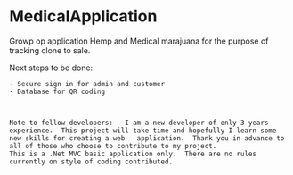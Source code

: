 # MedicalApplication
 Growp op application Hemp and Medical marajuana for the purpose of tracking clone to sale.
 
 Next steps to be done:
 
    - Secure sign in for admin and customer
    - Database for QR coding
    
    
    
    Note to fellow developers:   I am a new developer of only 3 years experience.  This project will take time and hopefully I learn some new skills for creating a web   application.  Thank you in advance to all of those who choose to contribute to my project.    
    This is a .Net MVC basic application only.  There are no rules currently on style of coding contributed.
 
